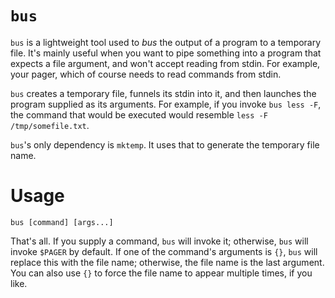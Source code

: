 # `bus`

`bus` is a lightweight tool used to _bus_ the output of a program to a temporary file.
It's mainly useful when you want to pipe something into a program that expects a file argument,
and won't accept reading from stdin.
For example, your pager, which of course needs to read commands from stdin.

`bus` creates a temporary file, funnels its stdin into it, and then launches the program supplied as its arguments.
For example, if you invoke `bus less -F`,
the command that would be executed would resemble `less -F /tmp/somefile.txt`.

`bus`'s only dependency is `mktemp`.
It uses that to generate the temporary file name.

# Usage

```
bus [command] [args...]
```

That's all. If you supply a command, `bus` will invoke it;
otherwise, `bus` will invoke `$PAGER` by default.
If one of the command's arguments is `{}`,
`bus` will replace this with the file name;
otherwise, the file name is the last argument.
You can also use `{}` to force the file name to appear multiple times,
if you like.
